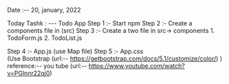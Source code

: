 Date :-- 20, january, 2022

Today Tashk : --- Todo App
Step 1 :- Start npm
Step 2 :- Create a  components file in (src)
Step 3 :- Create a two file in src->  components
            1. TodoForm.js
            2. TodoList.js
              
Step 4 :- App.js
            (use Map file)
Step 5 :- App.css  
            (Use Bootstrap (url:-- https://getbootstrap.com/docs/5.1/customize/color/) )
        reference:-- you tube (url:-- https://www.youtube.com/watch?v=PGlnnr22qj0)
        
 
